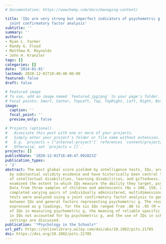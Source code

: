 ```yaml
---
# Documentation: https://wowchemy.com/docs/managing-content/

title: 'IQs are very strong but imperfect indicators of psychometric g: Results from
  joint confirmatory factor analysis'
subtitle: ''
summary: ''
authors:
- Ryan L. Farmer
- Randy G. Floyd
- Matthew R. Reynolds
- John H. Kranzler
tags: []
categories: []
date: '2014-01-01'
lastmod: 2020-12-01T10:40:48-06:00
featured: false
draft: false

# Featured image
# To use, add an image named `featured.jpg/png` to your page's folder.
# Focal points: Smart, Center, TopLeft, Top, TopRight, Left, Right, BottomLeft, Bottom, BottomRight.
image:
  caption: ''
  focal_point: ''
  preview_only: false

# Projects (optional).
#   Associate this post with one or more of your projects.
#   Simply enter your project's folder or file name without extension.
#   E.g. `projects = ["internal-project"]` references `content/project/deep-learning/index.md`.
#   Otherwise, set `projects = []`.
projects: []
publishDate: '2020-12-01T16:40:47.092823Z'
publication_types:
- '2'
abstract: The most global score yielded by intelligence tests, IQs, are supported
  by substantial validity evidence and have historically been central to the identification
  of intellectual disabilities, learning disabilities, and giftedness. This study
  examined the extent to which IQs measure the ability they target, psychometric g.
  Data from three samples of children and adolescents (Ns = 200, 150, and 135) who
  completed varying pairs of individually administered, multidimensional intelligence
  tests were analyzed using a joint confirmatory factor analysis to generate correlations
  between IQs and general factors representing psychometric g. The resulting values,
  expressed as g loadings, for the six IQs ranged from .88 to .95 (M = .92). The accuracy
  of IQs in measuring psychometric g, the meaning of reliable specific ability variance
  in IQs not accounted for by psychometric g, and the use of IQs in schools and related
  settings are discussed.
publication: '*Psychology in the Schools*'
url_pdf: https://onlinelibrary.wiley.com/doi/abs/10.1002/pits.21785
doi: https://doi.org/10.1002/pits.21785
---
```

